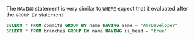 The `HAVING` statement is very similar to `WHERE` expect that it evaluated after the `GROUP BY` statement

```sql
SELECT * FROM commits GROUP BY name HAVING name = "AmrDeveloper"
SELECT * FROM branches GROUP BY name HAVING is_head = "true"
``` 